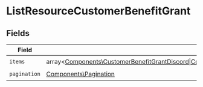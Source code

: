 # ListResourceCustomerBenefitGrant


## Fields

| Field                                                                                                                                                                                                                                                                                                             | Type                                                                                                                                                                                                                                                                                                              | Required                                                                                                                                                                                                                                                                                                          | Description                                                                                                                                                                                                                                                                                                       |
| ----------------------------------------------------------------------------------------------------------------------------------------------------------------------------------------------------------------------------------------------------------------------------------------------------------------- | ----------------------------------------------------------------------------------------------------------------------------------------------------------------------------------------------------------------------------------------------------------------------------------------------------------------- | ----------------------------------------------------------------------------------------------------------------------------------------------------------------------------------------------------------------------------------------------------------------------------------------------------------------- | ----------------------------------------------------------------------------------------------------------------------------------------------------------------------------------------------------------------------------------------------------------------------------------------------------------------- |
| `items`                                                                                                                                                                                                                                                                                                           | array<[Components\CustomerBenefitGrantDiscord\|Components\CustomerBenefitGrantGitHubRepository\|Components\CustomerBenefitGrantDownloadables\|Components\CustomerBenefitGrantLicenseKeys\|Components\CustomerBenefitGrantAds\|Components\CustomerBenefitGrantCustom](../../Models/Components/CustomerBenefitGrant.md)> | :heavy_check_mark:                                                                                                                                                                                                                                                                                                | N/A                                                                                                                                                                                                                                                                                                               |
| `pagination`                                                                                                                                                                                                                                                                                                      | [Components\Pagination](../../Models/Components/Pagination.md)                                                                                                                                                                                                                                                    | :heavy_check_mark:                                                                                                                                                                                                                                                                                                | N/A                                                                                                                                                                                                                                                                                                               |